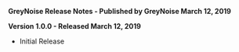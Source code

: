 **GreyNoise Release Notes - Published by GreyNoise March 12, 2019**


**Version 1.0.0 - Released March 12, 2019**

* Initial Release
